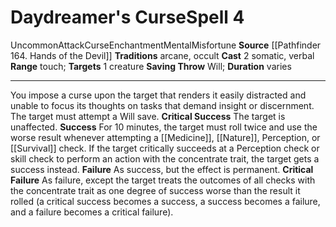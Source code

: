 ﻿---
actions: '[two-actions]'
area: null
bloodline: null
component:
- Somatic
- Verbal
cost: null
deity: null
domain: null
duration: varies
element: null
heighten: null
heighten_level: '4'
id: '840'
lesson: null
level: '4'
mystery: null
name: Daydreamer's Curse
patron_theme: null
range: touch
rarity: Uncommon
requirement: null
saving_throw: Will
school: Enchantment
source: '[[DATABASE/source/Pathfinder 164. Hands of the Devil|Pathfinder #164: Hands
  of the Devil]]'
target: 1 creature
tradition:
- Arcane
- Occult
trait:
- '[[DATABASE/trait/Attack|Attack]]'
- '[[DATABASE/trait/Curse|Curse]]'
- '[[DATABASE/trait/Enchantment|Enchantment]]'
- '[[DATABASE/trait/Mental|Mental]]'
- '[[DATABASE/trait/Misfortune|Misfortune]]'
- '[[DATABASE/trait/Uncommon|Uncommon]]'
trigger: null
type: Spell

---
# Daydreamer's Curse<span class="item-type">Spell 4</span>

<span class="trait-uncommon item-trait">Uncommon</span><span class="item-trait">Attack</span><span class="item-trait">Curse</span><span class="item-trait">Enchantment</span><span class="item-trait">Mental</span><span class="item-trait">Misfortune</span>
**Source** [[Pathfinder 164. Hands of the Devil]]
**Traditions** arcane, occult
**Cast** <span class="action-icon">2</span> somatic, verbal
**Range** touch; **Targets** 1 creature
**Saving Throw** Will; **Duration** varies

---
You impose a curse upon the target that renders it easily distracted and unable to focus its thoughts on tasks that demand insight or discernment. The target must attempt a Will save.
**Critical Success** The target is unaffected.
**Success** For 10 minutes, the target must roll twice and use the worse result whenever attempting a [[Medicine]], [[Nature]], Perception, or [[Survival]] check. If the target critically succeeds at a Perception check or skill check to perform an action with the concentrate trait, the target gets a success instead.
**Failure** As success, but the effect is permanent.
**Critical Failure** As failure, except the target treats the outcomes of all checks with the concentrate trait as one degree of success worse than the result it rolled (a critical success becomes a success, a success becomes a failure, and a failure becomes a critical failure).